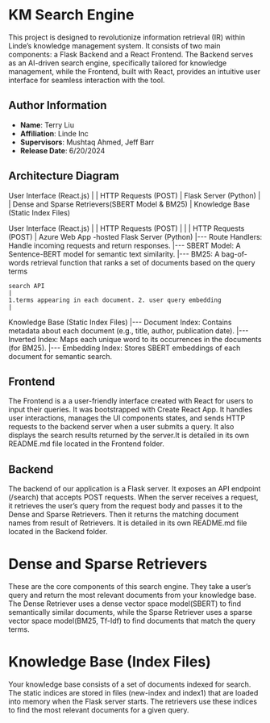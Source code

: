 # KM Search Engine
This project is designed to revolutionize information retrieval (IR) within Linde’s knowledge management system. It consists of two main components: a Flask Backend and a React Frontend. The Backend serves as an AI-driven search engine, specifically tailored for knowledge management, while the Frontend, built with React, provides an intuitive user interface for seamless interaction with the tool.

## Author Information

- **Name**: Terry Liu
- **Affiliation**: Linde Inc
- **Supervisors**: Mushtaq Ahmed, Jeff Barr
- **Release Date**: 6/20/2024

## Architecture Diagram

User Interface (React.js)
    |
    | HTTP Requests (POST)
    |
Flask Server (Python)
    |
    | Dense and Sparse Retrievers(SBERT Model & BM25)
    |
Knowledge Base (Static Index Files)



User Interface (React.js)
    |
    | HTTP Requests (POST)
    |
    |
    | HTTP Requests (POST)
    |
Azure Web App -hosted Flask Server (Python)
    |--- Route Handlers: Handle incoming requests and return responses.
    |--- SBERT Model: A Sentence-BERT model for semantic text similarity.
    |--- BM25: A bag-of-words retrieval function that ranks a set of documents based on the query terms 
    
    search API
    |
    1.terms appearing in each document. 2. user query embedding
    |
Knowledge Base (Static Index Files)
    |--- Document Index: Contains metadata about each document (e.g., title, author, publication date).
    |--- Inverted Index: Maps each unique word to its occurrences in the documents (for BM25).
    |--- Embedding Index: Stores SBERT embeddings of each document for semantic search.


## Frontend

The Frontend is a a user-friendly interface created with React for users to input their queries. It was bootstrapped with Create React App. It handles user interactions, manages the UI components states, and sends HTTP requests to the backend server when a user submits a query. It also displays the search results returned by the server.It is detailed in its own README.md file located in the Frontend folder.

## Backend

The backend of our application is a Flask server. It exposes an API endpoint (/search) that accepts POST requests. When the server receives a request, it retrieves the user’s query from the request body and passes it to the Dense and Sparse Retrievers. Then it returns the matching document names from result of Retrievers. It is detailed in its own README.md file located in the Backend folder.

# Dense and Sparse Retrievers

These are the core components of this search engine. They take a user’s query and return the most relevant documents from your knowledge base. The Dense Retriever uses a dense vector space model(SBERT) to find semantically similar documents, while the Sparse Retriever uses a sparse vector space model(BM25, Tf-Idf) to find documents that match the query terms.

# Knowledge Base (Index Files)
 Your knowledge base consists of a set of documents indexed for search. The static indices are stored in files (new-index and index1) that are loaded into memory when the Flask server starts. The retrievers use these indices to find the most relevant documents for a given query.

